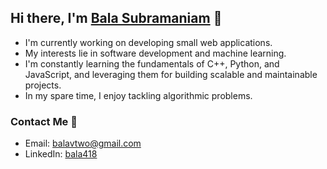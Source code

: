 ## Hi there, I'm [Bala Subramaniam](https://www.bala418.vercel.app) 👋

- I'm currently working on developing small web applications.
- My interests lie in software development and machine learning.
- I'm constantly learning the fundamentals of C++, Python, and JavaScript, and leveraging them for building scalable and maintainable projects.
- In my spare time, I enjoy tackling algorithmic problems.

### Contact Me 📧

- Email: balavtwo@gmail.com
- LinkedIn: [bala418](https://www.linkedin.com/in/bala418/)
